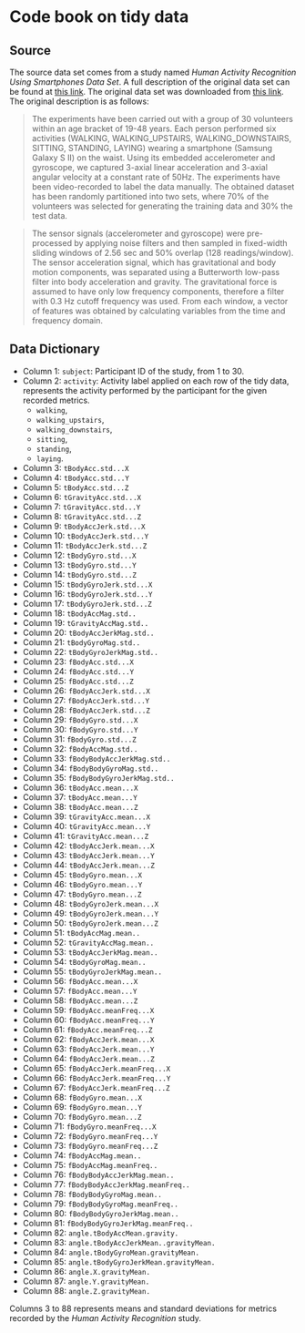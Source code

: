 # Code book on tidy data 

## Source

The source data set comes from a study named *Human Activity Recognition Using Smartphones Data Set*. A full description of the original data set can be found at [this link](http://archive.ics.uci.edu/ml/datasets/Human+Activity+Recognition+Using+Smartphones). The original data set was downloaded from [this link](https://d396qusza40orc.cloudfront.net/getdata%2Fprojectfiles%2FUCI%20HAR%20Dataset.zip). The original description is as follows:

> The experiments have been carried out with a group of 30 volunteers within an age bracket of 19-48 years. Each person performed six activities (WALKING, WALKING_UPSTAIRS, WALKING_DOWNSTAIRS, SITTING, STANDING, LAYING) wearing a smartphone (Samsung Galaxy S II) on the waist. Using its embedded accelerometer and gyroscope, we captured 3-axial linear acceleration and 3-axial angular velocity at a constant rate of 50Hz. The experiments have been video-recorded to label the data manually. The obtained dataset has been randomly partitioned into two sets, where 70% of the volunteers was selected for generating the training data and 30% the test data. 

> The sensor signals (accelerometer and gyroscope) were pre-processed by applying noise filters and then sampled in fixed-width sliding windows of 2.56 sec and 50% overlap (128 readings/window). The sensor acceleration signal, which has gravitational and body motion components, was separated using a Butterworth low-pass filter into body acceleration and gravity. The gravitational force is assumed to have only low frequency components, therefore a filter with 0.3 Hz cutoff frequency was used. From each window, a vector of features was obtained by calculating variables from the time and frequency domain.

## Data Dictionary

 * Column 1: `subject`: Participant ID of the study, from 1 to 30. 
 * Column 2: `activity`: Activity label applied on each row of the tidy data, represents the activity performed by the participant for the given recorded metrics. 
   * `walking`, 
   * `walking_upstairs`, 
   * `walking_downstairs`, 
   * `sitting`, 
   * `standing`, 
   * `laying`. 
 * Column 3: `tBodyAcc.std...X`
 * Column 4: `tBodyAcc.std...Y`
 * Column 5: `tBodyAcc.std...Z`
 * Column 6: `tGravityAcc.std...X`
 * Column 7: `tGravityAcc.std...Y`
 * Column 8: `tGravityAcc.std...Z`
 * Column 9: `tBodyAccJerk.std...X`
 * Column 10: `tBodyAccJerk.std...Y`
 * Column 11: `tBodyAccJerk.std...Z`
 * Column 12: `tBodyGyro.std...X`
 * Column 13: `tBodyGyro.std...Y`
 * Column 14: `tBodyGyro.std...Z`
 * Column 15: `tBodyGyroJerk.std...X`
 * Column 16: `tBodyGyroJerk.std...Y`
 * Column 17: `tBodyGyroJerk.std...Z`
 * Column 18: `tBodyAccMag.std..`
 * Column 19: `tGravityAccMag.std..`
 * Column 20: `tBodyAccJerkMag.std..`
 * Column 21: `tBodyGyroMag.std..`
 * Column 22: `tBodyGyroJerkMag.std..`
 * Column 23: `fBodyAcc.std...X`
 * Column 24: `fBodyAcc.std...Y`
 * Column 25: `fBodyAcc.std...Z`
 * Column 26: `fBodyAccJerk.std...X`
 * Column 27: `fBodyAccJerk.std...Y`
 * Column 28: `fBodyAccJerk.std...Z`
 * Column 29: `fBodyGyro.std...X`
 * Column 30: `fBodyGyro.std...Y`
 * Column 31: `fBodyGyro.std...Z`
 * Column 32: `fBodyAccMag.std..`
 * Column 33: `fBodyBodyAccJerkMag.std..`
 * Column 34: `fBodyBodyGyroMag.std..`
 * Column 35: `fBodyBodyGyroJerkMag.std..`
 * Column 36: `tBodyAcc.mean...X`
 * Column 37: `tBodyAcc.mean...Y`
 * Column 38: `tBodyAcc.mean...Z`
 * Column 39: `tGravityAcc.mean...X`
 * Column 40: `tGravityAcc.mean...Y`
 * Column 41: `tGravityAcc.mean...Z`
 * Column 42: `tBodyAccJerk.mean...X`
 * Column 43: `tBodyAccJerk.mean...Y`
 * Column 44: `tBodyAccJerk.mean...Z`
 * Column 45: `tBodyGyro.mean...X`
 * Column 46: `tBodyGyro.mean...Y`
 * Column 47: `tBodyGyro.mean...Z`
 * Column 48: `tBodyGyroJerk.mean...X`
 * Column 49: `tBodyGyroJerk.mean...Y`
 * Column 50: `tBodyGyroJerk.mean...Z`
 * Column 51: `tBodyAccMag.mean..`
 * Column 52: `tGravityAccMag.mean..`
 * Column 53: `tBodyAccJerkMag.mean..`
 * Column 54: `tBodyGyroMag.mean..`
 * Column 55: `tBodyGyroJerkMag.mean..`
 * Column 56: `fBodyAcc.mean...X`
 * Column 57: `fBodyAcc.mean...Y`
 * Column 58: `fBodyAcc.mean...Z`
 * Column 59: `fBodyAcc.meanFreq...X`
 * Column 60: `fBodyAcc.meanFreq...Y`
 * Column 61: `fBodyAcc.meanFreq...Z`
 * Column 62: `fBodyAccJerk.mean...X`
 * Column 63: `fBodyAccJerk.mean...Y`
 * Column 64: `fBodyAccJerk.mean...Z`
 * Column 65: `fBodyAccJerk.meanFreq...X`
 * Column 66: `fBodyAccJerk.meanFreq...Y`
 * Column 67: `fBodyAccJerk.meanFreq...Z`
 * Column 68: `fBodyGyro.mean...X`
 * Column 69: `fBodyGyro.mean...Y`
 * Column 70: `fBodyGyro.mean...Z`
 * Column 71: `fBodyGyro.meanFreq...X`
 * Column 72: `fBodyGyro.meanFreq...Y`
 * Column 73: `fBodyGyro.meanFreq...Z`
 * Column 74: `fBodyAccMag.mean..`
 * Column 75: `fBodyAccMag.meanFreq..`
 * Column 76: `fBodyBodyAccJerkMag.mean..`
 * Column 77: `fBodyBodyAccJerkMag.meanFreq..`
 * Column 78: `fBodyBodyGyroMag.mean..`
 * Column 79: `fBodyBodyGyroMag.meanFreq..`
 * Column 80: `fBodyBodyGyroJerkMag.mean..`
 * Column 81: `fBodyBodyGyroJerkMag.meanFreq..`
 * Column 82: `angle.tBodyAccMean.gravity.`
 * Column 83: `angle.tBodyAccJerkMean..gravityMean.`
 * Column 84: `angle.tBodyGyroMean.gravityMean.`
 * Column 85: `angle.tBodyGyroJerkMean.gravityMean.`
 * Column 86: `angle.X.gravityMean.`
 * Column 87: `angle.Y.gravityMean.`
 * Column 88: `angle.Z.gravityMean.`

Columns 3 to 88 represents means and standard deviations for metrics recorded by the *Human Activity Recognition* study. 
